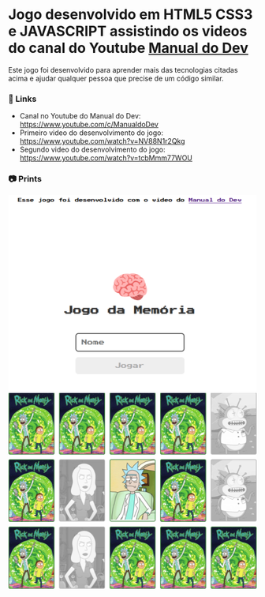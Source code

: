 # Jogo desenvolvido em HTML5 CSS3 e JAVASCRIPT assistindo os videos do canal do Youtube [Manual do Dev](https://www.youtube.com/c/ManualdoDev)

Este jogo foi desenvolvido para aprender mais das tecnologias citadas acima e ajudar qualquer pessoa que precise de um código similar.

### 🔗 Links

* Canal no Youtube do Manual do Dev: <https://www.youtube.com/c/ManualdoDev>
* Primeiro video do desenvolvimento do jogo: <https://www.youtube.com/watch?v=NV88N1r2Qkg>
* Segundo video do desenvolvimento do jogo: <https://www.youtube.com/watch?v=tcbMmm77WOU>


### 📷 Prints

<img src="https://github.com/gabrielsouzas/jogos-para-aprendizado/blob/main/jogo-memoria-javascript/images/print01.png" width="512" height="398"/> <img src="https://github.com/gabrielsouzas/jogos-para-aprendizado/blob/main/jogo-memoria-javascript/images/print02.png" width="512" height="398"/>
